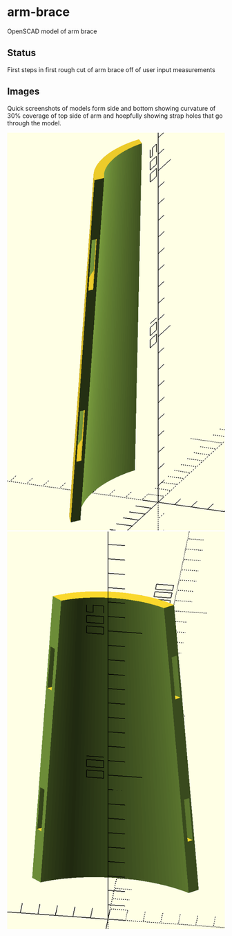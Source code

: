 # arm-brace
OpenSCAD model of arm brace

## Status
First steps in first rough cut of arm brace off of user input measurements

## Images

Quick screenshots of models form side and bottom showing curvature of 30% coverage of top side of arm and hoepfully showing strap holes that go through the model.

![Side Preview](arm-brace-upper-preview-side.png "Preview of Top side of arm brace from side")
![Bottom Preview](arm-brace-upper-preview-bottom.png "Preview of Top side of arm brace from bottom (side touching arm)")

